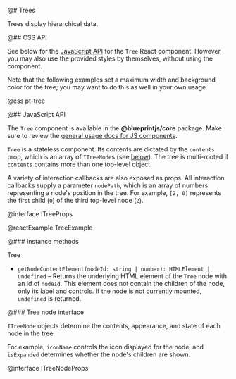 @# Trees

Trees display hierarchical data.

@## CSS API

See below for the [JavaScript API](#components.tree.js) for the `Tree` React component. However, you
may also use the provided styles by themselves, without using the component.

<div class="pt-callout pt-intent-primary pt-icon-info-sign">
    Note that the following examples set a maximum width and background color for the tree;
    you may want to do this as well in your own usage.
</div>

@css pt-tree

@## JavaScript API

The `Tree` component is available in the __@blueprintjs/core__ package.
Make sure to review the [general usage docs for JS components](#components.usage).

`Tree` is a stateless component. Its contents are dictated by the `contents` prop, which is an array
of `ITreeNode`s (see [below](#components.tree.js.treenode)). The tree is multi-rooted if `contents`
contains more than one top-level object.

A variety of interaction callbacks are also exposed as props. All interaction callbacks supply a
parameter `nodePath`, which is an array of numbers representing a node's position in the tree. For
example, `[2, 0]` represents the first child (`0`) of the third top-level node (`2`).

@interface ITreeProps

@reactExample TreeExample

@### Instance methods

<div class="docs-interface-name">Tree</div>

- `getNodeContentElement(nodeId: string | number): HTMLElement | undefined` &ndash;
   Returns the underlying HTML element of the `Tree` node with an id of `nodeId`.
   This element does not contain the children of the node, only its label and controls.
   If the node is not currently mounted, `undefined` is returned.

@### Tree node interface

`ITreeNode` objects determine the contents, appearance, and state of each node in the tree.

For example, `iconName` controls the icon displayed for the node, and `isExpanded` determines
whether the node's children are shown.

@interface ITreeNodeProps


